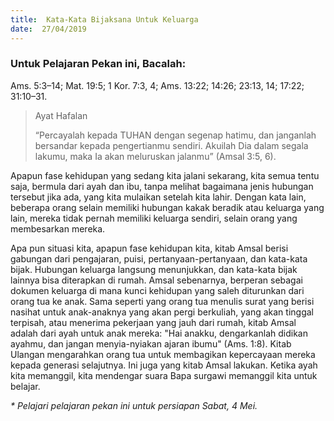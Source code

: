 ```yaml
---
title:  Kata-Kata Bijaksana Untuk Keluarga
date:  27/04/2019
---
```


### Untuk Pelajaran Pekan ini, Bacalah:
Ams. 5:3–14; Mat. 19:5; 1 Kor. 7:3, 4; Ams. 13:22; 14:26; 23:13, 14; 17:22; 31:10–31.

> <p>Ayat Hafalan</p>
> “Percayalah kepada TUHAN dengan segenap hatimu, dan janganlah bersandar kepada pengertianmu sendiri. Akuilah Dia dalam segala lakumu, maka Ia akan meluruskan jalanmu” (Amsal 3:5, 6).

Apapun fase kehidupan yang sedang kita jalani sekarang, kita semua tentu saja, bermula dari ayah dan ibu, tanpa melihat bagaimana jenis hubungan tersebut jika ada, yang kita mulaikan setelah kita lahir. Dengan kata lain, beberapa orang selain memiliki hubungan kakak beradik atau keluarga yang lain, mereka tidak pernah memiliki keluarga sendiri, selain orang yang membesarkan mereka.

Apa pun situasi kita, apapun fase kehidupan kita, kitab Amsal berisi gabungan dari pengajaran, puisi, pertanyaan-pertanyaan, dan kata-kata bijak. Hubungan keluarga langsung menunjukkan, dan kata-kata bijak lainnya bisa diterapkan di rumah. Amsal sebenarnya, berperan sebagai dokumen keluarga di mana kunci kehidupan yang saleh diturunkan dari orang tua ke anak. Sama seperti yang orang tua menulis surat yang berisi nasihat untuk anak-anaknya yang akan pergi berkuliah, yang akan tinggal terpisah, atau menerima pekerjaan yang jauh dari rumah, kitab Amsal adalah dari ayah untuk anak mereka: "Hai anakku, dengarkanlah didikan ayahmu, dan jangan menyia-nyiakan ajaran ibumu" (Ams. 1:8). Kitab Ulangan mengarahkan orang tua untuk membagikan kepercayaan mereka kepada generasi selajutnya. Ini juga yang kitab Amsal lakukan. Ketika ayah kita memanggil, kita mendengar suara Bapa surgawi memanggil kita untuk belajar.

_* Pelajari pelajaran pekan ini untuk persiapan Sabat, 4 Mei._